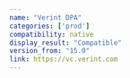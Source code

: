 ```yaml
---
name: "Verint DPA"
categories: ['prod']
compatibility: native
display_result: "Compatible"
version_from: "15.0"
link: https://vc.verint.com
---
```

